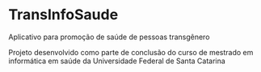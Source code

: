 # TransInfoSaude

Aplicativo para promoção de saúde de pessoas transgênero

Projeto desenvolvido como parte de conclusão do curso de mestrado em informática em saúde da Universidade Federal de Santa Catarina
